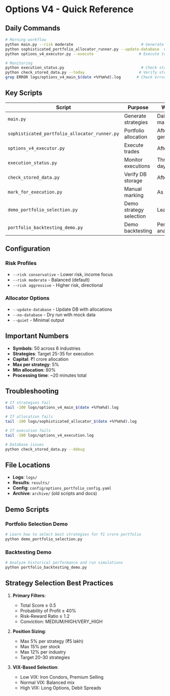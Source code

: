 # Options V4 - Quick Reference

## Daily Commands

```bash
# Morning workflow
python main.py --risk moderate                              # Generate strategies
python sophisticated_portfolio_allocator_runner.py --update-database  # Allocate
python options_v4_executor.py --execute                    # Execute trades

# Monitoring
python execution_status.py                                  # Check status
python check_stored_data.py --today                        # Verify storage
grep ERROR logs/options_v4_main_$(date +%Y%m%d).log       # Check errors
```

## Key Scripts

| Script | Purpose | When to Use |
|--------|---------|-------------|
| `main.py` | Generate strategies | Daily, before market open |
| `sophisticated_portfolio_allocator_runner.py` | Portfolio allocation | After strategy generation |
| `options_v4_executor.py` | Execute trades | After allocation |
| `execution_status.py` | Monitor executions | Throughout the day |
| `check_stored_data.py` | Verify DB storage | After generation |
| `mark_for_execution.py` | Manual marking | As needed |
| `demo_portfolio_selection.py` | Demo strategy selection | Learning/Testing |
| `portfolio_backtesting_demo.py` | Demo backtesting | Performance analysis |

## Configuration

### Risk Profiles
- `--risk conservative` - Lower risk, income focus
- `--risk moderate` - Balanced (default)
- `--risk aggressive` - Higher risk, directional

### Allocator Options
- `--update-database` - Update DB with allocations
- `--no-database` - Dry run with mock data
- `--quiet` - Minimal output

## Important Numbers

- **Symbols**: 50 across 6 industries
- **Strategies**: Target 25-35 for execution
- **Capital**: ₹1 crore allocation
- **Max per strategy**: 5%
- **Min allocation**: 80%
- **Processing time**: ~20 minutes total

## Troubleshooting

```bash
# If strategies fail
tail -100 logs/options_v4_main_$(date +%Y%m%d).log

# If allocation fails
tail -100 logs/sophisticated_allocator_$(date +%Y%m%d).log

# If execution fails
tail -100 logs/options_v4_execution.log

# Database issues
python check_stored_data.py --debug
```

## File Locations

- **Logs**: `logs/`
- **Results**: `results/`
- **Config**: `config/options_portfolio_config.yaml`
- **Archive**: `archive/` (old scripts and docs)

## Demo Scripts

### Portfolio Selection Demo
```bash
# Learn how to select best strategies for ₹1 crore portfolio
python demo_portfolio_selection.py
```

### Backtesting Demo
```bash
# Analyze historical performance and run simulations
python portfolio_backtesting_demo.py
```

## Strategy Selection Best Practices

1. **Primary Filters**:
   - Total Score ≥ 0.5
   - Probability of Profit ≥ 40%
   - Risk-Reward Ratio ≥ 1.2
   - Conviction: MEDIUM/HIGH/VERY_HIGH

2. **Position Sizing**:
   - Max 5% per strategy (₹5 lakh)
   - Max 15% per stock
   - Max 12% per industry
   - Target 20-30 strategies

3. **VIX-Based Selection**:
   - Low VIX: Iron Condors, Premium Selling
   - Normal VIX: Balanced mix
   - High VIX: Long Options, Debit Spreads
